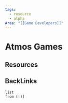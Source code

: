 ```yaml
---
tags:
  - resource
  - alpha
Area: "[[Game Developers]]"
---
```


# Atmos Games


## Resources


## BackLinks

```dataview
list
from [[]]
```

